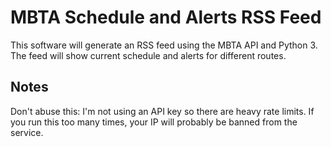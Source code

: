 # MBTA Schedule and Alerts RSS Feed

This software will generate an RSS feed using the MBTA API and Python 3. The
feed will show current schedule and alerts for different routes.

## Notes

Don't abuse this: I'm not using an API key so there are heavy rate limits. If
you run this too many times, your IP will probably be banned from the service.
